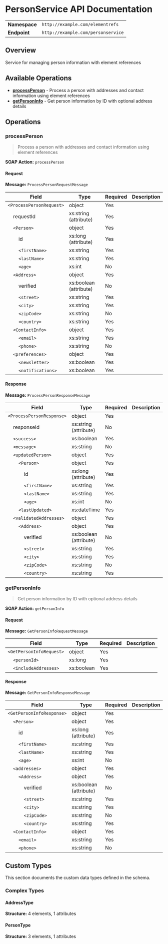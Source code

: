 # PersonService API Documentation

| | |
|---|---|
| **Namespace** | `http://example.com/elementrefs` |
| **Endpoint** | `http://example.com/personservice` |

## Overview

Service for managing person information with element references

## Available Operations

- **[processPerson](#processperson)** - Process a person with addresses and contact information using element references
- **[getPersonInfo](#getpersoninfo)** - Get person information by ID with optional address details

## Operations

### processPerson

> Process a person with addresses and contact information using element references

**SOAP Action:** `processPerson`

#### Request

**Message:** `ProcessPersonRequestMessage`

| Field | Type | Required | Description |
|-------|------|----------|-------------|
| `<ProcessPersonRequest>` | object | Yes |  |
| &nbsp;&nbsp;&nbsp;&nbsp;requestId | xs:string (attribute) | Yes |  |
| &nbsp;&nbsp;&nbsp;&nbsp;`<Person>` | object | Yes |  |
| &nbsp;&nbsp;&nbsp;&nbsp;&nbsp;&nbsp;&nbsp;&nbsp;id | xs:long (attribute) | Yes |  |
| &nbsp;&nbsp;&nbsp;&nbsp;&nbsp;&nbsp;&nbsp;&nbsp;`<firstName>` | xs:string | Yes |  |
| &nbsp;&nbsp;&nbsp;&nbsp;&nbsp;&nbsp;&nbsp;&nbsp;`<lastName>` | xs:string | Yes |  |
| &nbsp;&nbsp;&nbsp;&nbsp;&nbsp;&nbsp;&nbsp;&nbsp;`<age>` | xs:int | No |  |
| &nbsp;&nbsp;&nbsp;&nbsp;`<Address>` | object | Yes |  |
| &nbsp;&nbsp;&nbsp;&nbsp;&nbsp;&nbsp;&nbsp;&nbsp;verified | xs:boolean (attribute) | No |  |
| &nbsp;&nbsp;&nbsp;&nbsp;&nbsp;&nbsp;&nbsp;&nbsp;`<street>` | xs:string | Yes |  |
| &nbsp;&nbsp;&nbsp;&nbsp;&nbsp;&nbsp;&nbsp;&nbsp;`<city>` | xs:string | Yes |  |
| &nbsp;&nbsp;&nbsp;&nbsp;&nbsp;&nbsp;&nbsp;&nbsp;`<zipCode>` | xs:string | No |  |
| &nbsp;&nbsp;&nbsp;&nbsp;&nbsp;&nbsp;&nbsp;&nbsp;`<country>` | xs:string | Yes |  |
| &nbsp;&nbsp;&nbsp;&nbsp;`<ContactInfo>` | object | Yes |  |
| &nbsp;&nbsp;&nbsp;&nbsp;&nbsp;&nbsp;&nbsp;&nbsp;`<email>` | xs:string | Yes |  |
| &nbsp;&nbsp;&nbsp;&nbsp;&nbsp;&nbsp;&nbsp;&nbsp;`<phone>` | xs:string | No |  |
| &nbsp;&nbsp;&nbsp;&nbsp;`<preferences>` | object | Yes |  |
| &nbsp;&nbsp;&nbsp;&nbsp;&nbsp;&nbsp;&nbsp;&nbsp;`<newsletter>` | xs:boolean | Yes |  |
| &nbsp;&nbsp;&nbsp;&nbsp;&nbsp;&nbsp;&nbsp;&nbsp;`<notifications>` | xs:boolean | Yes |  |

#### Response

**Message:** `ProcessPersonResponseMessage`

| Field | Type | Required | Description |
|-------|------|----------|-------------|
| `<ProcessPersonResponse>` | object | Yes |  |
| &nbsp;&nbsp;&nbsp;&nbsp;responseId | xs:string (attribute) | No |  |
| &nbsp;&nbsp;&nbsp;&nbsp;`<success>` | xs:boolean | Yes |  |
| &nbsp;&nbsp;&nbsp;&nbsp;`<message>` | xs:string | No |  |
| &nbsp;&nbsp;&nbsp;&nbsp;`<updatedPerson>` | object | Yes |  |
| &nbsp;&nbsp;&nbsp;&nbsp;&nbsp;&nbsp;&nbsp;&nbsp;`<Person>` | object | Yes |  |
| &nbsp;&nbsp;&nbsp;&nbsp;&nbsp;&nbsp;&nbsp;&nbsp;&nbsp;&nbsp;&nbsp;&nbsp;id | xs:long (attribute) | Yes |  |
| &nbsp;&nbsp;&nbsp;&nbsp;&nbsp;&nbsp;&nbsp;&nbsp;&nbsp;&nbsp;&nbsp;&nbsp;`<firstName>` | xs:string | Yes |  |
| &nbsp;&nbsp;&nbsp;&nbsp;&nbsp;&nbsp;&nbsp;&nbsp;&nbsp;&nbsp;&nbsp;&nbsp;`<lastName>` | xs:string | Yes |  |
| &nbsp;&nbsp;&nbsp;&nbsp;&nbsp;&nbsp;&nbsp;&nbsp;&nbsp;&nbsp;&nbsp;&nbsp;`<age>` | xs:int | No |  |
| &nbsp;&nbsp;&nbsp;&nbsp;&nbsp;&nbsp;&nbsp;&nbsp;`<lastUpdated>` | xs:dateTime | Yes |  |
| &nbsp;&nbsp;&nbsp;&nbsp;`<validatedAddresses>` | object | Yes |  |
| &nbsp;&nbsp;&nbsp;&nbsp;&nbsp;&nbsp;&nbsp;&nbsp;`<Address>` | object | Yes |  |
| &nbsp;&nbsp;&nbsp;&nbsp;&nbsp;&nbsp;&nbsp;&nbsp;&nbsp;&nbsp;&nbsp;&nbsp;verified | xs:boolean (attribute) | No |  |
| &nbsp;&nbsp;&nbsp;&nbsp;&nbsp;&nbsp;&nbsp;&nbsp;&nbsp;&nbsp;&nbsp;&nbsp;`<street>` | xs:string | Yes |  |
| &nbsp;&nbsp;&nbsp;&nbsp;&nbsp;&nbsp;&nbsp;&nbsp;&nbsp;&nbsp;&nbsp;&nbsp;`<city>` | xs:string | Yes |  |
| &nbsp;&nbsp;&nbsp;&nbsp;&nbsp;&nbsp;&nbsp;&nbsp;&nbsp;&nbsp;&nbsp;&nbsp;`<zipCode>` | xs:string | No |  |
| &nbsp;&nbsp;&nbsp;&nbsp;&nbsp;&nbsp;&nbsp;&nbsp;&nbsp;&nbsp;&nbsp;&nbsp;`<country>` | xs:string | Yes |  |


### getPersonInfo

> Get person information by ID with optional address details

**SOAP Action:** `getPersonInfo`

#### Request

**Message:** `GetPersonInfoRequestMessage`

| Field | Type | Required | Description |
|-------|------|----------|-------------|
| `<GetPersonInfoRequest>` | object | Yes |  |
| &nbsp;&nbsp;&nbsp;&nbsp;`<personId>` | xs:long | Yes |  |
| &nbsp;&nbsp;&nbsp;&nbsp;`<includeAddresses>` | xs:boolean | Yes |  |

#### Response

**Message:** `GetPersonInfoResponseMessage`

| Field | Type | Required | Description |
|-------|------|----------|-------------|
| `<GetPersonInfoResponse>` | object | Yes |  |
| &nbsp;&nbsp;&nbsp;&nbsp;`<Person>` | object | Yes |  |
| &nbsp;&nbsp;&nbsp;&nbsp;&nbsp;&nbsp;&nbsp;&nbsp;id | xs:long (attribute) | Yes |  |
| &nbsp;&nbsp;&nbsp;&nbsp;&nbsp;&nbsp;&nbsp;&nbsp;`<firstName>` | xs:string | Yes |  |
| &nbsp;&nbsp;&nbsp;&nbsp;&nbsp;&nbsp;&nbsp;&nbsp;`<lastName>` | xs:string | Yes |  |
| &nbsp;&nbsp;&nbsp;&nbsp;&nbsp;&nbsp;&nbsp;&nbsp;`<age>` | xs:int | No |  |
| &nbsp;&nbsp;&nbsp;&nbsp;`<addresses>` | object | Yes |  |
| &nbsp;&nbsp;&nbsp;&nbsp;&nbsp;&nbsp;&nbsp;&nbsp;`<Address>` | object | Yes |  |
| &nbsp;&nbsp;&nbsp;&nbsp;&nbsp;&nbsp;&nbsp;&nbsp;&nbsp;&nbsp;&nbsp;&nbsp;verified | xs:boolean (attribute) | No |  |
| &nbsp;&nbsp;&nbsp;&nbsp;&nbsp;&nbsp;&nbsp;&nbsp;&nbsp;&nbsp;&nbsp;&nbsp;`<street>` | xs:string | Yes |  |
| &nbsp;&nbsp;&nbsp;&nbsp;&nbsp;&nbsp;&nbsp;&nbsp;&nbsp;&nbsp;&nbsp;&nbsp;`<city>` | xs:string | Yes |  |
| &nbsp;&nbsp;&nbsp;&nbsp;&nbsp;&nbsp;&nbsp;&nbsp;&nbsp;&nbsp;&nbsp;&nbsp;`<zipCode>` | xs:string | No |  |
| &nbsp;&nbsp;&nbsp;&nbsp;&nbsp;&nbsp;&nbsp;&nbsp;&nbsp;&nbsp;&nbsp;&nbsp;`<country>` | xs:string | Yes |  |
| &nbsp;&nbsp;&nbsp;&nbsp;`<ContactInfo>` | object | Yes |  |
| &nbsp;&nbsp;&nbsp;&nbsp;&nbsp;&nbsp;&nbsp;&nbsp;`<email>` | xs:string | Yes |  |
| &nbsp;&nbsp;&nbsp;&nbsp;&nbsp;&nbsp;&nbsp;&nbsp;`<phone>` | xs:string | No |  |


## Custom Types

This section documents the custom data types defined in the schema.

### Complex Types

#### AddressType

**Structure:** 4 elements, 1 attributes


#### PersonType

**Structure:** 3 elements, 1 attributes


